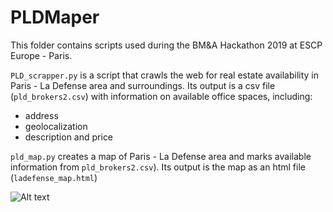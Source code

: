 # PLDMaper

This folder contains scripts used during the BM&A Hackathon 2019 at ESCP Europe - Paris. 

`PLD_scrapper.py` is a script that crawls the web for real estate availability in Paris - La Defense area and surroundings.
Its output is a csv file (`pld_brokers2.csv`) with information on available office spaces, including:
- address
- geolocalization
- description and price

`pld_map.py` creates a map of Paris - La Defense area and marks available information from `pld_brokers2.csv`). Its output is the map as an html file (`ladefense_map.html`) 

![Alt text](https://github.com/MickMek/Misck./PLDMaper/master/pld_map.png?raw=true "Paris - La Defense (offices availabilities)")
